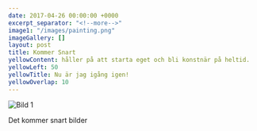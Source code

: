 ```yaml
---
date: 2017-04-26 00:00:00 +0000
excerpt_separator: "<!--more-->"
image1: "/images/painting.png"
imageGallery: []
layout: post
title: Kommer Snart
yellowContent: håller på att starta eget och bli konstnär på heltid.
yellowLeft: 50
yellowTitle: Nu är jag igång igen!
yellowOverlap: 10
---
```



<img src="{{ site.baseurl }}/images/painting.png" alt="Bild 1" class=" forestry--none forestry--left forestry--none" style="float: none;">

<!--more-->

Det kommer snart bilder